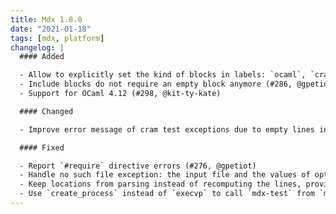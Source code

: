 ```yaml
---
title: Mdx 1.8.0
date: "2021-01-18"
tags: [mdx, platform]
changelog: |
  #### Added

  - Allow to explicitly set the kind of blocks in labels: `ocaml`, `cram`, `toplevel` or `include`. (#237, @gpetiot)
  - Include blocks do not require an empty block anymore (#286, @gpetiot)
  - Support for OCaml 4.12 (#298, @kit-ty-kate)

  #### Changed

  - Improve error message of cram test exceptions due to empty lines in a block (#270, @pitag-ha)

  #### Fixed

  - Report `#require` directive errors (#276, @gpetiot)
  - Handle no such file exception: the input file and the values of options `--root` and `--prelude` are checked (#292, @gpetiot)
  - Keep locations from parsing instead of recomputing the lines, providing better error messages (#241, @gpetiot)
  - Use `create_process` instead of `execvp` to call `mdx-test` from `mdx`. This fixes running mdx from dune on Windows (#299, @emillon)
---
```


